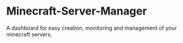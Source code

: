 # Minecraft-Server-Manager
A dashboard for easy creation, monitoring and management of your minecraft servers.
